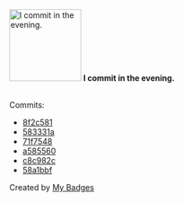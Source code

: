 <img src="https://my-badges.github.io/my-badges/evening-commits.png" alt="I commit in the evening." title="I commit in the evening." width="128">
<strong>I commit in the evening.</strong>
<br><br>

Commits:

- <a href="https://github.com/dwesh163/API-ICT/commit/8f2c581932ba59b071e1118d6688c6ba1ba9e394">8f2c581</a>
- <a href="https://github.com/dwesh163/API-ICT/commit/583331ad3f2916a46ed768151c786e7a66294a83">583331a</a>
- <a href="https://github.com/dwesh163/API-ICT/commit/71f7548bbc15177bf881a4d7c712737231e05254">71f7548</a>
- <a href="https://github.com/dwesh163/API-ICT/commit/a5855601dc7b6ff625495e88b0cc35ebcfe737d2">a585560</a>
- <a href="https://github.com/dwesh163/pictures/commit/c8c982c81873966e7dfc09a423ce1fa5ecac5184">c8c982c</a>
- <a href="https://github.com/dwesh163/API-ICT/commit/58a1bbff77787bc6f9edb92b634c255b51297f39">58a1bbf</a>


Created by <a href="https://github.com/my-badges/my-badges">My Badges</a>